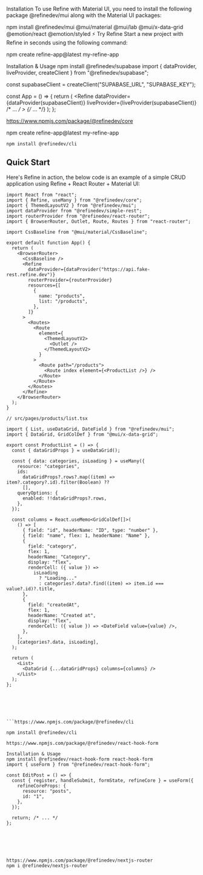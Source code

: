 Installation
To use Refine with Material UI, you need to install the following package @refinedev/mui along with the Material UI packages:

npm install @refinedev/mui @mui/material @mui/lab @mui/x-data-grid @emotion/react @emotion/styled
⚡ Try Refine
Start a new project with Refine in seconds using the following command:

npm create refine-app@latest my-refine-app

Installation & Usage
npm install @refinedev/supabase
import { dataProvider, liveProvider, createClient } from "@refinedev/supabase";

const supabaseClient = createClient("SUPABASE_URL", "SUPABASE_KEY");

const App = () => {
  return (
    <Refine
      dataProvider={dataProvider(supabaseClient)}
      liveProvider={liveProvider(supabaseClient)}
      /* ... */
    >
      {/* ... */}
    </Refine>
  );
};

https://www.npmjs.com/package/@refinedev/core

npm create refine-app@latest my-refine-app
```
npm install @refinedev/cli
```
## Quick Start

[](https://www.npmjs.com/package/@refinedev/core#quick-start)

Here's Refine in action, the below code is an example of a simple CRUD application using Refine + React Router + Material UI:

```tsx
import React from "react";
import { Refine, useMany } from "@refinedev/core";
import { ThemedLayoutV2 } from "@refinedev/mui";
import dataProvider from "@refinedev/simple-rest";
import routerProvider from "@refinedev/react-router";
import { BrowserRouter, Outlet, Route, Routes } from "react-router";

import CssBaseline from "@mui/material/CssBaseline";

export default function App() {
  return (
    <BrowserRouter>
      <CssBaseline />
      <Refine
        dataProvider={dataProvider("https://api.fake-rest.refine.dev")}
        routerProvider={routerProvider}
        resources={[
          {
            name: "products",
            list: "/products",
          },
        ]}
      >
        <Routes>
          <Route
            element={
              <ThemedLayoutV2>
                <Outlet />
              </ThemedLayoutV2>
            }
          >
            <Route path="/products">
              <Route index element={<ProductList />} />
            </Route>
          </Route>
        </Routes>
      </Refine>
    </BrowserRouter>
  );
}

// src/pages/products/list.tsx

import { List, useDataGrid, DateField } from "@refinedev/mui";
import { DataGrid, GridColDef } from "@mui/x-data-grid";

export const ProductList = () => {
  const { dataGridProps } = useDataGrid();

  const { data: categories, isLoading } = useMany({
    resource: "categories",
    ids:
      dataGridProps?.rows?.map((item) => item?.category?.id).filter(Boolean) ??
      [],
    queryOptions: {
      enabled: !!dataGridProps?.rows,
    },
  });

  const columns = React.useMemo<GridColDef[]>(
    () => [
      { field: "id", headerName: "ID", type: "number" },
      { field: "name", flex: 1, headerName: "Name" },
      {
        field: "category",
        flex: 1,
        headerName: "Category",
        display: "flex",
        renderCell: ({ value }) =>
          isLoading
            ? "Loading..."
            : categories?.data?.find((item) => item.id === value?.id)?.title,
      },
      {
        field: "createdAt",
        flex: 1,
        headerName: "Created at",
        display: "flex",
        renderCell: ({ value }) => <DateField value={value} />,
      },
    ],
    [categories?.data, isLoading],
  );

  return (
    <List>
      <DataGrid {...dataGridProps} columns={columns} />
    </List>
  );
};






```https://www.npmjs.com/package/@refinedev/cli

npm install @refinedev/cli

https://www.npmjs.com/package/@refinedev/react-hook-form

Installation & Usage
npm install @refinedev/react-hook-form react-hook-form
import { useForm } from "@refinedev/react-hook-form";

const EditPost = () => {
  const { register, handleSubmit, formState, refineCore } = useForm({
    refineCoreProps: {
      resource: "posts",
      id: "1",
    },
  });

  return; /* ... */
};






https://www.npmjs.com/package/@refinedev/nextjs-router
npm i @refinedev/nextjs-router






